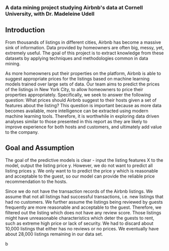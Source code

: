 
<p align="center">
  <b><title>ORIE4741 Airbnb project</title></b>
</p>

<p align="center">
<h3>A data mining project studying Airbnb's data at Cornell University, with Dr. Madeleine Udell</h3>
</p>

## Introduction
<p>
From thousands of listings in different cities, Airbnb has become a massive sink of information. Data provided by homeowners are often big, messy, yet, extremely useful. The goal of this project is to extract knowledge from these datasets by  applying techniques and methodologies common in data mining.</p>
<p>
As more homeowners put their properties on the platform, Airbnb is able to suggest appropriate prices for the listings based on machine learning models trained over large sets of data. Our team aims to predict the prices of the listings in New York City, to allow homeowners to price their properties appropriately. Specifically, we seek to answer the following question: What prices should Airbnb suggest to their hosts given a set of features about the listing? This question is important because as more data becomes available, more intelligence can be extracted using modern machine learning tools. Therefore, it is worthwhile in exploring data driven analyses similar to those presented in this report as they are likely to improve experience for both hosts and customers, and ultimately add value to the company.
</p>



## Goal and Assumption
<p>The goal of the predictive models is clear - input the listing features X to the model, output the listing price y. However, we do not want to predict all listing prices y. We only want to to predict the price y which is reasonable and acceptable to the guest, so our model can provide the reliable price recommendation to the hosts. </p>

<p>Since we do not have the transaction records of the Airbnb listings. We assume that not all listings had successful transactions, i.e. new listings that had no customers. We further assume the listings being reviewed by guests frequently are more reasonable and acceptable to the guest. Therefore, we filtered out the listing which does not have any review score. Those listings might have unreasonable characteristics which deter the guests to rent, such as extreme high price or lack of security. We had to discard about 10,000 listings that either has no reviews or no prices. We eventually have about 28,000 listings remaining in our data set.</p>

b
